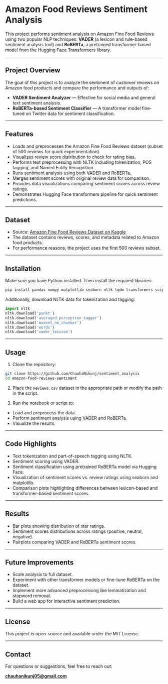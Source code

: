 # Amazon Food Reviews Sentiment Analysis

This project performs sentiment analysis on Amazon Fine Food Reviews using two popular NLP techniques: **VADER** (a lexicon and rule-based sentiment analysis tool) and **RoBERTa**, a pretrained transformer-based model from the Hugging Face Transformers library.

---

## Project Overview

The goal of this project is to analyze the sentiment of customer reviews on Amazon food products and compare the performance and outputs of:

* **VADER Sentiment Analyzer** — Effective for social media and general text sentiment analysis.
* **RoBERTa-based Sentiment Classifier** — A transformer model fine-tuned on Twitter data for sentiment classification.

---

## Features

* Loads and preprocesses the Amazon Fine Food Reviews dataset (subset of 500 reviews for quick experimentation).
* Visualizes review score distribution to check for rating bias.
* Performs text preprocessing with NLTK including tokenization, POS tagging, and Named Entity Recognition.
* Runs sentiment analysis using both VADER and RoBERTa.
* Merges sentiment scores with original review data for comparison.
* Provides data visualizations comparing sentiment scores across review ratings.
* Demonstrates Hugging Face transformers pipeline for quick sentiment predictions.

---

## Dataset

* Source: [Amazon Fine Food Reviews Dataset on Kaggle](https://www.kaggle.com/datasets/snap/amazon-fine-food-reviews)
* The dataset contains reviews, scores, and metadata related to Amazon food products.
* For performance reasons, the project uses the first 500 reviews subset.

---

## Installation

Make sure you have Python installed. Then install the required libraries:

```bash
pip install pandas numpy matplotlib seaborn nltk tqdm transformers scipy
```

Additionally, download NLTK data for tokenization and tagging:

```python
import nltk
nltk.download('punkt')
nltk.download('averaged_perceptron_tagger')
nltk.download('maxent_ne_chunker')
nltk.download('words')
nltk.download('vader_lexicon')
```

---

## Usage

1. Clone the repository:

```bash
git clone https://github.com/ChauhaNikunj/sentiment_analysis
cd amazon-food-reviews-sentiment
```

2. Place the `Reviews.csv` dataset in the appropriate path or modify the path in the script.

3. Run the notebook or script to:

* Load and preprocess the data.
* Perform sentiment analysis using VADER and RoBERTa.
* Visualize the results.

---

## Code Highlights

* Text tokenization and part-of-speech tagging using NLTK.
* Sentiment scoring using VADER.
* Sentiment classification using pretrained RoBERTa model via Hugging Face.
* Visualization of sentiment scores vs. review ratings using seaborn and matplotlib.
* Comparison plots highlighting differences between lexicon-based and transformer-based sentiment scores.

---

## Results

* Bar plots showing distribution of star ratings.
* Sentiment scores distributions across ratings (positive, neutral, negative).
* Pairplots comparing VADER and RoBERTa sentiment scores.

---

## Future Improvements

* Scale analysis to full dataset.
* Experiment with other transformer models or fine-tune RoBERTa on the dataset.
* Implement more advanced preprocessing like lemmatization and stopword removal.
* Build a web app for interactive sentiment prediction.

---

## License

This project is open-source and available under the MIT License.

---

## Contact

For questions or suggestions, feel free to reach out:

**chauhanikunj05@gmail.com**
